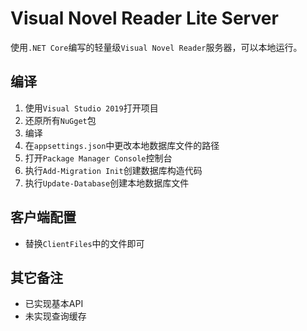 # Visual Novel Reader Lite Server
使用`.NET Core`编写的轻量级`Visual Novel Reader`服务器，可以本地运行。
## 编译
1. 使用`Visual Studio 2019`打开项目
2. 还原所有`NuGget`包
3. 编译
4. 在`appsettings.json`中更改本地数据库文件的路径
5. 打开`Package Manager Console`控制台
6. 执行`Add-Migration Init`创建数据库构造代码
7. 执行`Update-Database`创建本地数据库文件
## 客户端配置
+ 替换`ClientFiles`中的文件即可
## 其它备注
+ 已实现基本API
+ 未实现查询缓存
